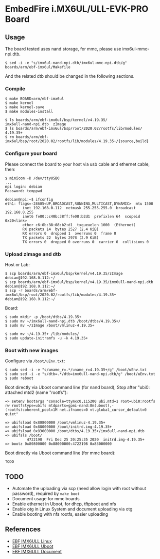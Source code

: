 
# EmbedFire i.MX6UL/ULL-EVK-PRO Board

## Usage

The board tested uses nand storage, for mmc, please use imx6ul-mmc-npi.dtb.

    $ sed -i -e "s/imx6ul-nand-npi.dtb/imx6ul-mmc-npi.dtb/g" boards/arm/ebf-imx6ul/Makefile

And the related dtb should be changed in the following sections.

### Compile

    $ make BOARD=arm/ebf-imx6ul
    $ make kernel
    $ make kernel-save
    $ make modules-install

    $ ls boards/arm/ebf-imx6ul/bsp/kernel/v4.19.35/
    imx6ull-nand-npi.dtb  zImage
    $ ls boards/arm/ebf-imx6ul/bsp/root/2020.02/rootfs/lib/modules/
    4.19.35+
    $ rm boards/arm/ebf-imx6ul/bsp/root/2020.02/rootfs/lib/modules/4.19.35+/{source,build}

### Configure your board

  Please connect the board to your host via usb cable and ethernet cable, then:

    $ minicom -D /dev/ttyUSB0
    ...
    npi login: debian
    Password: temppwd

    debian@npi:~$ ifconfig
    eth1: flags=-28605<UP,BROADCAST,RUNNING,MULTICAST,DYNAMIC>  mtu 1500
            inet 192.168.0.112  netmask 255.255.255.0  broadcast 192.168.0.255
            inet6 fe80::c40b:38ff:fe08:b2d1  prefixlen 64  scopeid 0x20<link>
            ether c6:0b:38:08:b2:d1  txqueuelen 1000  (Ethernet)
            RX packets 14  bytes 2527 (2.4 KiB)
            RX errors 0  dropped 1  overruns 0  frame 0
            TX packets 22  bytes 2978 (2.9 KiB)
            TX errors 0  dropped 0 overruns 0  carrier 0  collisions 0


### Upload zImage and dtb

  Host or Lab:

    $ scp boards/arm/ebf-imx6ul/bsp/kernel/v4.19.35/zImage debian@192.168.0.112:~/
    $ scp boards/arm/ebf-imx6ul/bsp/kernel/v4.19.35/imx6ull-nand-npi.dtb debian@192.168.0.112:~/
    $ scp -r boards/arm/ebf-imx6ul/bsp/root/2020.02/rootfs/lib/modules/4.19.35+ debian@192.168.0.112:~/

  Board:

    $ sudo mkdir -p /boot/dtbs/4.19.35+
    $ sudo mv ~/imx6ull-nand-npi.dtb /boot/dtbs/4.19.35+/
    $ sudo mv ~/zImage /boot/vmlinuz-4.19.35+

    $ sudo mv ~/4.19.35+ /lib/modules/
    $ sudo update-initramfs -u -k 4.19.35+

### Boot with new images

  Configure via `/boot/uEnv.txt`:

    $ sudo sed -i -e "s/uname_r=.*/uname_r=4.19.35+/g" /boot/uEnv.txt
    $ sudo sed -i -e "s/dtb=.*/dtb=imx6ull-nand-npi.dtb/g" /boot/uEnv.txt
    $ sudo reboot

  Boot directly via Uboot command line (for nand board), Stop after "ubi0: attached mtd2 (name "rootfs"):

    => setenv bootargs "console=ttymxc0,115200 ubi.mtd=1 root=ubi0:rootfs rw rootfstype=ubifs mtdparts=gpmi-nand:8m(uboot),-(rootfs)coherent_pool=1M net.ifnames=0 vt.global_cursor_default=0 quiet"

    => ubifsload 0x80800000 /boot/vmlinuz-4.19.35+
    => ubifsload 0x88000000 /boot/initrd.img-4.19.35+
    => ubifsload 0x83000000 /boot/dtbs/4.19.35+/imx6ull-nand-npi.dtb
    => ubifsls /boot/
              4722198  Fri Dec 25 20:25:35 2020  initrd.img-4.19.35+
    => bootz 0x80800000 0x88000000:4722198 0x83000000

  Boot directly via Uboot command line (for mmc board):

    TODO

## TODO

* Automate the uploading via scp (need allow login with root without password), required by `make boot`
* Document usage for mmc boards
* Enable ethernet in Uboot, for dhcp, tftpboot and nfs
* Enable otg in Linux System and document uploading via otg
* Enable booting with nfs rootfs, easier uploading

## References

* [EBF IMX6ULL Linux](https://github.com/Embedfire/ebf_linux_kernel)
* [EBF IMX6ULL Uboot](https://gitee.com/Embedfire/ebf_linux_uboot)
* [EBF IMX6ULL Document](http://doc.embedfire.com/products/link/zh/latest/linux/ebf_i.mx6ull.html)
